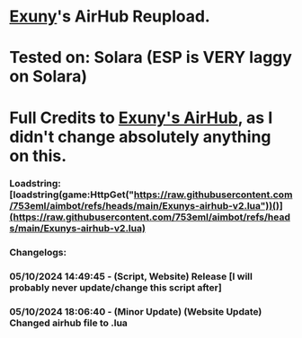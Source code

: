 # [Exuny](https://github.com/Exunys/)'s AirHub Reupload.

# Tested on: Solara (ESP is VERY laggy on Solara)

# Full Credits to [Exuny's AirHub](https://github.com/Exunys/AirHub-V2/), as I didn't change absolutely anything on this.

### Loadstring: [loadstring(game:HttpGet("https://raw.githubusercontent.com/753eml/aimbot/refs/heads/main/Exunys-airhub-v2.lua"))()](https://raw.githubusercontent.com/753eml/aimbot/refs/heads/main/Exunys-airhub-v2.lua)

### Changelogs:

### 05/10/2024 14:49:45 - (Script, Website) Release [I will probably never update/change this script after]

### 05/10/2024 18:06:40 - (Minor Update) (Website Update) Changed airhub file to .lua

